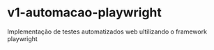 # v1-automacao-playwright
Implementação de testes automatizados web ultilizando o framework playwright
